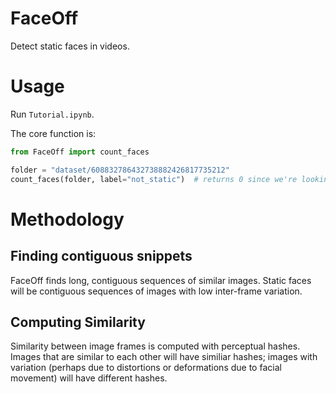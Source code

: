 # FaceOff
Detect static faces in videos.

# Usage
Run `Tutorial.ipynb`. 

The core function is:
```python
from FaceOff import count_faces

folder = "dataset/608832786432738882426817735212"
count_faces(folder, label="not_static")  # returns 0 since we're looking at non-static faces
```

# Methodology 
## Finding contiguous snippets
FaceOff finds long, contiguous sequences of similar images. Static faces will be contiguous sequences of images with low inter-frame variation.

## Computing Similarity
Similarity between image frames is computed with perceptual hashes. Images that are similar to each other will have similiar hashes; images with variation (perhaps due to distortions or deformations due to facial movement) will have different hashes.